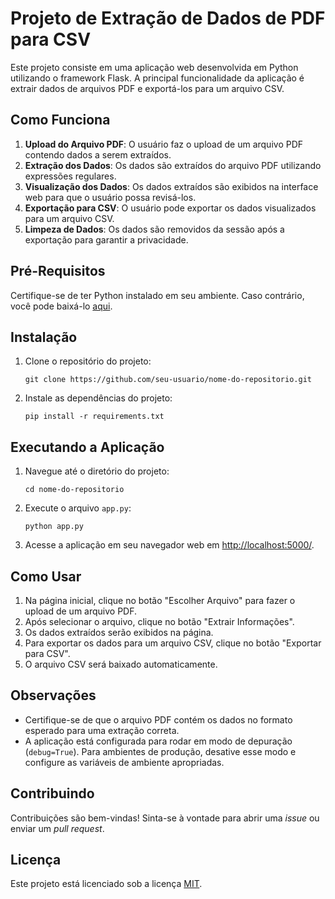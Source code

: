 # Projeto de Extração de Dados de PDF para CSV 

Este projeto consiste em uma aplicação web desenvolvida em Python utilizando o framework Flask. A principal funcionalidade da aplicação é extrair dados de arquivos PDF e exportá-los para um arquivo CSV.

## Como Funciona

1. **Upload do Arquivo PDF**: O usuário faz o upload de um arquivo PDF contendo dados a serem extraídos.
2. **Extração dos Dados**: Os dados são extraídos do arquivo PDF utilizando expressões regulares.
3. **Visualização dos Dados**: Os dados extraídos são exibidos na interface web para que o usuário possa revisá-los.
4. **Exportação para CSV**: O usuário pode exportar os dados visualizados para um arquivo CSV.
5. **Limpeza de Dados**: Os dados são removidos da sessão após a exportação para garantir a privacidade.

## Pré-Requisitos

Certifique-se de ter Python instalado em seu ambiente. Caso contrário, você pode baixá-lo [aqui](https://www.python.org/downloads/).

## Instalação

1. Clone o repositório do projeto:

    ```
    git clone https://github.com/seu-usuario/nome-do-repositorio.git
    ```

2. Instale as dependências do projeto:

    ```
    pip install -r requirements.txt
    ```

## Executando a Aplicação

1. Navegue até o diretório do projeto:

    ```
    cd nome-do-repositorio
    ```

2. Execute o arquivo `app.py`:

    ```
    python app.py
    ```

3. Acesse a aplicação em seu navegador web em [http://localhost:5000/](http://localhost:5000/).

## Como Usar

1. Na página inicial, clique no botão "Escolher Arquivo" para fazer o upload de um arquivo PDF.
2. Após selecionar o arquivo, clique no botão "Extrair Informações".
3. Os dados extraídos serão exibidos na página.
4. Para exportar os dados para um arquivo CSV, clique no botão "Exportar para CSV".
5. O arquivo CSV será baixado automaticamente.

## Observações

- Certifique-se de que o arquivo PDF contém os dados no formato esperado para uma extração correta.
- A aplicação está configurada para rodar em modo de depuração (`debug=True`). Para ambientes de produção, desative esse modo e configure as variáveis de ambiente apropriadas.

## Contribuindo

Contribuições são bem-vindas! Sinta-se à vontade para abrir uma *issue* ou enviar um *pull request*.

## Licença

Este projeto está licenciado sob a licença [MIT](https://github.com/seu-usuario/nome-do-repositorio/blob/main/LICENSE).
